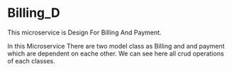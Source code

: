 # Billing_D
This microservice is Design For Billing And Payment.

In this Microservice There are two model class as Billing and and payment which are dependent on eache other.
We can see here all crud operations of each classes.

